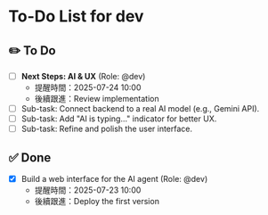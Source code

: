 # To-Do List for dev

## ✏️ To Do
- [ ] **Next Steps: AI & UX** (Role: @dev)
  - 提醒時間：2025-07-24 10:00
  - 後續跟進：Review implementation
- [ ] Sub-task: Connect backend to a real AI model (e.g., Gemini API).
- [ ] Sub-task: Add "AI is typing..." indicator for better UX.
- [ ] Sub-task: Refine and polish the user interface.

## ✅ Done
- [x] Build a web interface for the AI agent (Role: @dev)
  - 提醒時間：2025-07-23 10:00
  - 後續跟進：Deploy the first version

